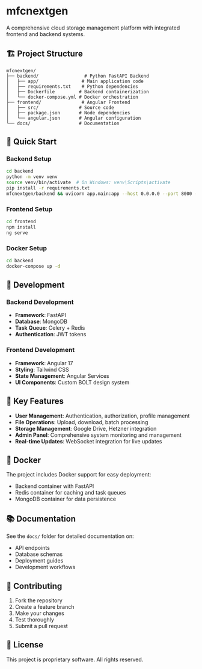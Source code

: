 # mfcnextgen

A comprehensive cloud storage management platform with integrated frontend and backend systems.

## 🏗️ Project Structure

```
mfcnextgen/
├── backend/                 # Python FastAPI Backend
│   ├── app/                # Main application code
│   ├── requirements.txt    # Python dependencies
│   ├── Dockerfile         # Backend containerization
│   └── docker-compose.yml # Docker orchestration
├── frontend/               # Angular Frontend
│   ├── src/               # Source code
│   ├── package.json       # Node dependencies
│   └── angular.json       # Angular configuration
└── docs/                  # Documentation
```

## 🚀 Quick Start

### Backend Setup
```bash
cd backend
python -m venv venv
source venv/bin/activate  # On Windows: venv\Scripts\activate
pip install -r requirements.txt
mfcnextgen/backend && uvicorn app.main:app --host 0.0.0.0 --port 8000 --reload
```

### Frontend Setup
```bash
cd frontend
npm install
ng serve
```

### Docker Setup
```bash
cd backend
docker-compose up -d
```

## 🔧 Development

### Backend Development
- **Framework**: FastAPI
- **Database**: MongoDB
- **Task Queue**: Celery + Redis
- **Authentication**: JWT tokens

### Frontend Development
- **Framework**: Angular 17
- **Styling**: Tailwind CSS
- **State Management**: Angular Services
- **UI Components**: Custom BOLT design system

## 📁 Key Features

- **User Management**: Authentication, authorization, profile management
- **File Operations**: Upload, download, batch processing
- **Storage Management**: Google Drive, Hetzner integration
- **Admin Panel**: Comprehensive system monitoring and management
- **Real-time Updates**: WebSocket integration for live updates

## 🐳 Docker

The project includes Docker support for easy deployment:
- Backend container with FastAPI
- Redis container for caching and task queues
- MongoDB container for data persistence

## 📚 Documentation

See the `docs/` folder for detailed documentation on:
- API endpoints
- Database schemas
- Deployment guides
- Development workflows

## 🤝 Contributing

1. Fork the repository
2. Create a feature branch
3. Make your changes
4. Test thoroughly
5. Submit a pull request

## 📄 License

This project is proprietary software. All rights reserved.
